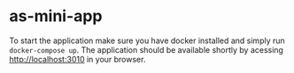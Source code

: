 # as-mini-app

To start the application make sure you have docker installed and simply run `docker-compose up`.
The application should be available shortly by acessing [http://localhost:3010](http://localhost:3010) in your browser.
